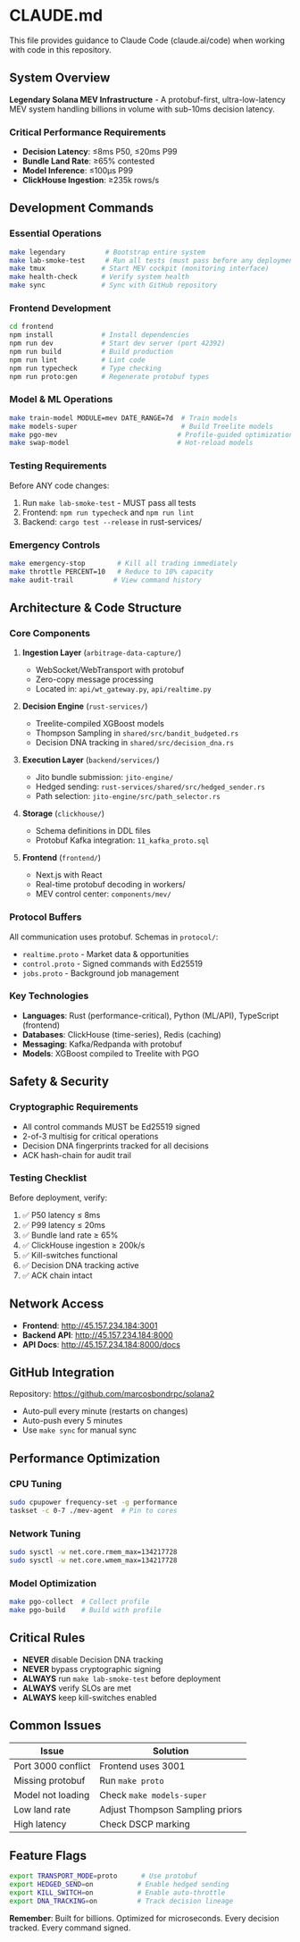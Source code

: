 # CLAUDE.md

This file provides guidance to Claude Code (claude.ai/code) when working with code in this repository.

## System Overview

**Legendary Solana MEV Infrastructure** - A protobuf-first, ultra-low-latency MEV system handling billions in volume with sub-10ms decision latency.

### Critical Performance Requirements
- **Decision Latency**: ≤8ms P50, ≤20ms P99
- **Bundle Land Rate**: ≥65% contested
- **Model Inference**: ≤100μs P99
- **ClickHouse Ingestion**: ≥235k rows/s

## Development Commands

### Essential Operations
```bash
make legendary          # Bootstrap entire system
make lab-smoke-test     # Run all tests (must pass before any deployment)
make tmux              # Start MEV cockpit (monitoring interface)
make health-check      # Verify system health
make sync              # Sync with GitHub repository
```

### Frontend Development
```bash
cd frontend
npm install            # Install dependencies
npm run dev            # Start dev server (port 42392)
npm run build          # Build production
npm run lint           # Lint code
npm run typecheck      # Type checking
npm run proto:gen      # Regenerate protobuf types
```

### Model & ML Operations
```bash
make train-model MODULE=mev DATE_RANGE=7d  # Train models
make models-super                          # Build Treelite models
make pgo-mev                              # Profile-guided optimization
make swap-model                           # Hot-reload models
```

### Testing Requirements
Before ANY code changes:
1. Run `make lab-smoke-test` - MUST pass all tests
2. Frontend: `npm run typecheck` and `npm run lint`
3. Backend: `cargo test --release` in rust-services/

### Emergency Controls
```bash
make emergency-stop        # Kill all trading immediately
make throttle PERCENT=10   # Reduce to 10% capacity
make audit-trail          # View command history
```

## Architecture & Code Structure

### Core Components

1. **Ingestion Layer** (`arbitrage-data-capture/`)
   - WebSocket/WebTransport with protobuf
   - Zero-copy message processing
   - Located in: `api/wt_gateway.py`, `api/realtime.py`

2. **Decision Engine** (`rust-services/`)
   - Treelite-compiled XGBoost models
   - Thompson Sampling in `shared/src/bandit_budgeted.rs`
   - Decision DNA tracking in `shared/src/decision_dna.rs`

3. **Execution Layer** (`backend/services/`)
   - Jito bundle submission: `jito-engine/`
   - Hedged sending: `rust-services/shared/src/hedged_sender.rs`
   - Path selection: `jito-engine/src/path_selector.rs`

4. **Storage** (`clickhouse/`)
   - Schema definitions in DDL files
   - Protobuf Kafka integration: `11_kafka_proto.sql`

5. **Frontend** (`frontend/`)
   - Next.js with React
   - Real-time protobuf decoding in workers/
   - MEV control center: `components/mev/`

### Protocol Buffers
All communication uses protobuf. Schemas in `protocol/`:
- `realtime.proto` - Market data & opportunities
- `control.proto` - Signed commands with Ed25519
- `jobs.proto` - Background job management

### Key Technologies
- **Languages**: Rust (performance-critical), Python (ML/API), TypeScript (frontend)
- **Databases**: ClickHouse (time-series), Redis (caching)
- **Messaging**: Kafka/Redpanda with protobuf
- **Models**: XGBoost compiled to Treelite with PGO

## Safety & Security

### Cryptographic Requirements
- All control commands MUST be Ed25519 signed
- 2-of-3 multisig for critical operations
- Decision DNA fingerprints tracked for all decisions
- ACK hash-chain for audit trail

### Testing Checklist
Before deployment, verify:
1. ✅ P50 latency ≤ 8ms
2. ✅ P99 latency ≤ 20ms  
3. ✅ Bundle land rate ≥ 65%
4. ✅ ClickHouse ingestion ≥ 200k/s
5. ✅ Kill-switches functional
6. ✅ Decision DNA tracking active
7. ✅ ACK chain intact

## Network Access
- **Frontend**: http://45.157.234.184:3001
- **Backend API**: http://45.157.234.184:8000
- **API Docs**: http://45.157.234.184:8000/docs

## GitHub Integration
Repository: https://github.com/marcosbondrpc/solana2
- Auto-pull every minute (restarts on changes)
- Auto-push every 5 minutes
- Use `make sync` for manual sync

## Performance Optimization

### CPU Tuning
```bash
sudo cpupower frequency-set -g performance
taskset -c 0-7 ./mev-agent  # Pin to cores
```

### Network Tuning  
```bash
sudo sysctl -w net.core.rmem_max=134217728
sudo sysctl -w net.core.wmem_max=134217728
```

### Model Optimization
```bash
make pgo-collect  # Collect profile
make pgo-build    # Build with profile
```

## Critical Rules
- **NEVER** disable Decision DNA tracking
- **NEVER** bypass cryptographic signing
- **ALWAYS** run `make lab-smoke-test` before deployment
- **ALWAYS** verify SLOs are met
- **ALWAYS** keep kill-switches enabled

## Common Issues

| Issue | Solution |
|-------|----------|
| Port 3000 conflict | Frontend uses 3001 |
| Missing protobuf | Run `make proto` |
| Model not loading | Check `make models-super` |
| Low land rate | Adjust Thompson Sampling priors |
| High latency | Check DSCP marking |

## Feature Flags
```bash
export TRANSPORT_MODE=proto      # Use protobuf
export HEDGED_SEND=on           # Enable hedged sending
export KILL_SWITCH=on           # Enable auto-throttle
export DNA_TRACKING=on          # Track decision lineage
```

**Remember**: Built for billions. Optimized for microseconds. Every decision tracked. Every command signed.